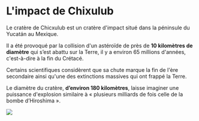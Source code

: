 

# L'impact de Chixulub 

Le cratère de Chicxulub est un cratère d'impact situé dans la péninsule du Yucatán au Mexique. 

Il a été provoqué par la collision d'un astéroïde de près de **10 kilomètres de diamètre** qui s’est abattu sur la Terre, il y a environ 65 millions d'années, c'est-à-dire à la fin du Crétacé. 

Certains scientifiques considèrent que sa chute marque la fin de l'ère secondaire ainsi qu'une des extinctions massives qui ont frappé la Terre. 

Le diamètre du cratère, **d’environ 180 kilomètres**, laisse imaginer une puissance d'explosion similaire à « plusieurs milliards de fois celle de la bombe d’Hiroshima ».

![](https://www.cite-sciences.fr/fileadmin/_processed_/csm_chicxulub_9e2cea10c1.jpg)

